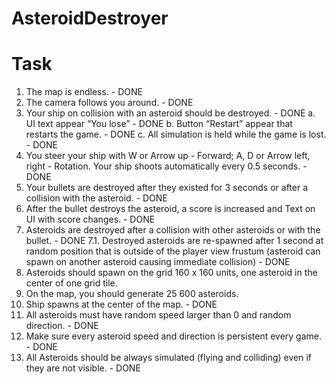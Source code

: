 # AsteroidDestroyer

# Task
1. The map is endless. - DONE
2. The camera follows you around. - DONE
3. Your ship on collision with an asteroid should be destroyed. - DONE
	a. UI text appear “You lose” - DONE
	b. Button “Restart” appear that restarts the game. - DONE
	c. All simulation is held while the game is lost. - DONE
4. You steer your ship with W or Arrow up - Forward; A, D or Arrow left, right - Rotation. Your ship shoots automatically every 0.5 seconds. - DONE
5. Your bullets are destroyed after they existed for 3 seconds or after a collision with the asteroid. - DONE
6. After the bullet destroys the asteroid, a score is increased and Text on UI with score changes. - DONE
7. Asteroids are destroyed after a collision with other asteroids or with the bullet. - DONE
	7.1. Destroyed asteroids are re-spawned after 1 second at random position that is outside of the player view frustum (asteroid can spawn on another asteroid causing immediate collision) - DONE
8. Asteroids should spawn on the grid 160 x 160 units, one asteroid in the center of one grid tile.
9. On the map, you should generate 25 600 asteroids.
10. Ship spawns at the center of the map. - DONE
11. All asteroids must have random speed larger than 0 and random direction. - DONE
12. Make sure every asteroid speed and direction is persistent every game. - DONE
13. All Asteroids should be always simulated (flying and colliding) even if they are not visible. - DONE
